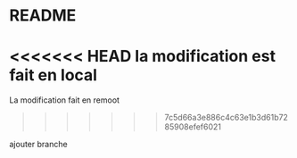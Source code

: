# README
<<<<<<< HEAD
la modification est fait en local
=======
La modification fait en remoot
>>>>>>> 7c5d66a3e886c4c63e1b3d61b7285908efef6021

ajouter branche